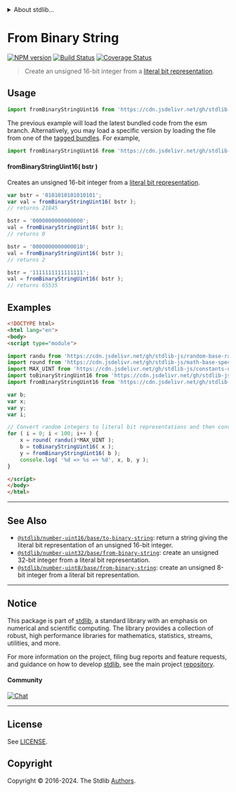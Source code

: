 <!--

@license Apache-2.0

Copyright (c) 2018 The Stdlib Authors.

Licensed under the Apache License, Version 2.0 (the "License");
you may not use this file except in compliance with the License.
You may obtain a copy of the License at

   http://www.apache.org/licenses/LICENSE-2.0

Unless required by applicable law or agreed to in writing, software
distributed under the License is distributed on an "AS IS" BASIS,
WITHOUT WARRANTIES OR CONDITIONS OF ANY KIND, either express or implied.
See the License for the specific language governing permissions and
limitations under the License.

-->


<details>
  <summary>
    About stdlib...
  </summary>
  <p>We believe in a future in which the web is a preferred environment for numerical computation. To help realize this future, we've built stdlib. stdlib is a standard library, with an emphasis on numerical and scientific computation, written in JavaScript (and C) for execution in browsers and in Node.js.</p>
  <p>The library is fully decomposable, being architected in such a way that you can swap out and mix and match APIs and functionality to cater to your exact preferences and use cases.</p>
  <p>When you use stdlib, you can be absolutely certain that you are using the most thorough, rigorous, well-written, studied, documented, tested, measured, and high-quality code out there.</p>
  <p>To join us in bringing numerical computing to the web, get started by checking us out on <a href="https://github.com/stdlib-js/stdlib">GitHub</a>, and please consider <a href="https://opencollective.com/stdlib">financially supporting stdlib</a>. We greatly appreciate your continued support!</p>
</details>

# From Binary String

[![NPM version][npm-image]][npm-url] [![Build Status][test-image]][test-url] [![Coverage Status][coverage-image]][coverage-url] <!-- [![dependencies][dependencies-image]][dependencies-url] -->

> Create an unsigned 16-bit integer from a [literal bit representation][@stdlib/number/uint16/base/to-binary-string].



<section class="usage">

## Usage

```javascript
import fromBinaryStringUint16 from 'https://cdn.jsdelivr.net/gh/stdlib-js/number-uint16-base-from-binary-string@esm/index.mjs';
```
The previous example will load the latest bundled code from the esm branch. Alternatively, you may load a specific version by loading the file from one of the [tagged bundles](https://github.com/stdlib-js/number-uint16-base-from-binary-string/tags). For example,

```javascript
import fromBinaryStringUint16 from 'https://cdn.jsdelivr.net/gh/stdlib-js/number-uint16-base-from-binary-string@v0.2.2-esm/index.mjs';
```

#### fromBinaryStringUint16( bstr )

Creates an unsigned 16-bit integer from a [literal bit representation][@stdlib/number/uint16/base/to-binary-string].

```javascript
var bstr = '0101010101010101';
var val = fromBinaryStringUint16( bstr );
// returns 21845

bstr = '0000000000000000';
val = fromBinaryStringUint16( bstr );
// returns 0

bstr = '0000000000000010';
val = fromBinaryStringUint16( bstr );
// returns 2

bstr = '1111111111111111';
val = fromBinaryStringUint16( bstr );
// returns 65535
```

</section>

<!-- /.usage -->

<section class="examples">

## Examples

<!-- eslint no-undef: "error" -->

```html
<!DOCTYPE html>
<html lang="en">
<body>
<script type="module">

import randu from 'https://cdn.jsdelivr.net/gh/stdlib-js/random-base-randu@esm/index.mjs';
import round from 'https://cdn.jsdelivr.net/gh/stdlib-js/math-base-special-round@esm/index.mjs';
import MAX_UINT from 'https://cdn.jsdelivr.net/gh/stdlib-js/constants-uint16-max@esm/index.mjs';
import toBinaryStringUint16 from 'https://cdn.jsdelivr.net/gh/stdlib-js/number-uint16-base-to-binary-string@esm/index.mjs';
import fromBinaryStringUint16 from 'https://cdn.jsdelivr.net/gh/stdlib-js/number-uint16-base-from-binary-string@esm/index.mjs';

var b;
var x;
var y;
var i;

// Convert random integers to literal bit representations and then convert them back...
for ( i = 0; i < 100; i++ ) {
    x = round( randu()*MAX_UINT );
    b = toBinaryStringUint16( x );
    y = fromBinaryStringUint16( b );
    console.log( '%d => %s => %d', x, b, y );
}

</script>
</body>
</html>
```

</section>

<!-- /.examples -->

<!-- Section for related `stdlib` packages. Do not manually edit this section, as it is automatically populated. -->

<section class="related">

* * *

## See Also

-   <span class="package-name">[`@stdlib/number-uint16/base/to-binary-string`][@stdlib/number/uint16/base/to-binary-string]</span><span class="delimiter">: </span><span class="description">return a string giving the literal bit representation of an unsigned 16-bit integer.</span>
-   <span class="package-name">[`@stdlib/number-uint32/base/from-binary-string`][@stdlib/number/uint32/base/from-binary-string]</span><span class="delimiter">: </span><span class="description">create an unsigned 32-bit integer from a literal bit representation.</span>
-   <span class="package-name">[`@stdlib/number-uint8/base/from-binary-string`][@stdlib/number/uint8/base/from-binary-string]</span><span class="delimiter">: </span><span class="description">create an unsigned 8-bit integer from a literal bit representation.</span>

</section>

<!-- /.related -->

<!-- Section for all links. Make sure to keep an empty line after the `section` element and another before the `/section` close. -->


<section class="main-repo" >

* * *

## Notice

This package is part of [stdlib][stdlib], a standard library with an emphasis on numerical and scientific computing. The library provides a collection of robust, high performance libraries for mathematics, statistics, streams, utilities, and more.

For more information on the project, filing bug reports and feature requests, and guidance on how to develop [stdlib][stdlib], see the main project [repository][stdlib].

#### Community

[![Chat][chat-image]][chat-url]

---

## License

See [LICENSE][stdlib-license].


## Copyright

Copyright &copy; 2016-2024. The Stdlib [Authors][stdlib-authors].

</section>

<!-- /.stdlib -->

<!-- Section for all links. Make sure to keep an empty line after the `section` element and another before the `/section` close. -->

<section class="links">

[npm-image]: http://img.shields.io/npm/v/@stdlib/number-uint16-base-from-binary-string.svg
[npm-url]: https://npmjs.org/package/@stdlib/number-uint16-base-from-binary-string

[test-image]: https://github.com/stdlib-js/number-uint16-base-from-binary-string/actions/workflows/test.yml/badge.svg?branch=v0.2.2
[test-url]: https://github.com/stdlib-js/number-uint16-base-from-binary-string/actions/workflows/test.yml?query=branch:v0.2.2

[coverage-image]: https://img.shields.io/codecov/c/github/stdlib-js/number-uint16-base-from-binary-string/main.svg
[coverage-url]: https://codecov.io/github/stdlib-js/number-uint16-base-from-binary-string?branch=main

<!--

[dependencies-image]: https://img.shields.io/david/stdlib-js/number-uint16-base-from-binary-string.svg
[dependencies-url]: https://david-dm.org/stdlib-js/number-uint16-base-from-binary-string/main

-->

[chat-image]: https://img.shields.io/gitter/room/stdlib-js/stdlib.svg
[chat-url]: https://app.gitter.im/#/room/#stdlib-js_stdlib:gitter.im

[stdlib]: https://github.com/stdlib-js/stdlib

[stdlib-authors]: https://github.com/stdlib-js/stdlib/graphs/contributors

[umd]: https://github.com/umdjs/umd
[es-module]: https://developer.mozilla.org/en-US/docs/Web/JavaScript/Guide/Modules

[deno-url]: https://github.com/stdlib-js/number-uint16-base-from-binary-string/tree/deno
[deno-readme]: https://github.com/stdlib-js/number-uint16-base-from-binary-string/blob/deno/README.md
[umd-url]: https://github.com/stdlib-js/number-uint16-base-from-binary-string/tree/umd
[umd-readme]: https://github.com/stdlib-js/number-uint16-base-from-binary-string/blob/umd/README.md
[esm-url]: https://github.com/stdlib-js/number-uint16-base-from-binary-string/tree/esm
[esm-readme]: https://github.com/stdlib-js/number-uint16-base-from-binary-string/blob/esm/README.md
[branches-url]: https://github.com/stdlib-js/number-uint16-base-from-binary-string/blob/main/branches.md

[stdlib-license]: https://raw.githubusercontent.com/stdlib-js/number-uint16-base-from-binary-string/main/LICENSE

[@stdlib/number/uint16/base/to-binary-string]: https://github.com/stdlib-js/number-uint16-base-to-binary-string/tree/esm

<!-- <related-links> -->

[@stdlib/number/uint32/base/from-binary-string]: https://github.com/stdlib-js/number-uint32-base-from-binary-string/tree/esm

[@stdlib/number/uint8/base/from-binary-string]: https://github.com/stdlib-js/number-uint8-base-from-binary-string/tree/esm

<!-- </related-links> -->

</section>

<!-- /.links -->
